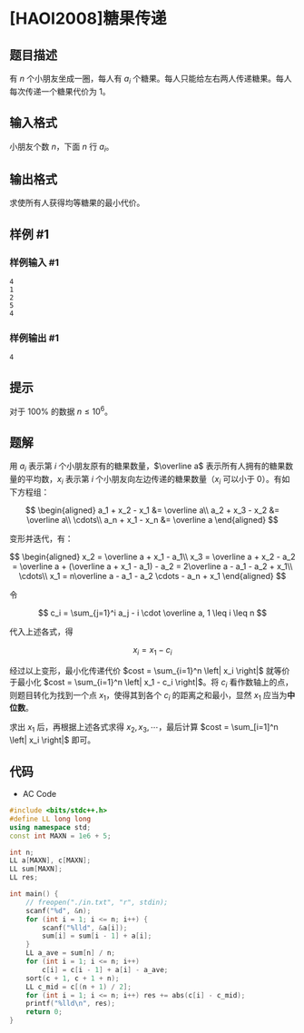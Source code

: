 # [HAOI2008]糖果传递

## 题目描述

有 $n$ 个小朋友坐成一圈，每人有 $a_i$ 个糖果。每人只能给左右两人传递糖果。每人每次传递一个糖果代价为 $1$。

## 输入格式

小朋友个数 $n$，下面 $n$ 行 $a_i$。

## 输出格式

求使所有人获得均等糖果的最小代价。

## 样例 #1

### 样例输入 #1

```
4
1
2
5
4
```

### 样例输出 #1

```
4
```

## 提示

对于 $100\%$ 的数据 $n\le 10^6$。

## 题解

用 $a_i$ 表示第 $i$ 个小朋友原有的糖果数量，$\overline a$ 表示所有人拥有的糖果数量的平均数，$x_i$ 表示第 $i$ 个小朋友向左边传递的糖果数量（$x_i$ 可以小于 0）。有如下方程组：

$$
\begin{aligned}
a_1 + x_2 - x_1 &= \overline a\\
a_2 + x_3 - x_2 &= \overline a\\
\cdots\\
a_n + x_1 - x_n &= \overline a
\end{aligned}
$$

变形并迭代，有：

$$
\begin{aligned}
x_2 = \overline a + x_1 - a_1\\
x_3 = \overline a + x_2 - a_2 = \overline a + (\overline a + x_1 - a_1) - a_2 = 2\overline a - a_1 - a_2 + x_1\\
\cdots\\
x_1 = n\overline a - a_1 - a_2 \cdots - a_n + x_1
\end{aligned}
$$

令

$$
c_i = \sum_{j=1}^i a_j - i \cdot \overline a, 1 \leq i \leq n
$$

代入上述各式，得

$$
x_i = x_1 - c_i
$$

经过以上变形，最小化传递代价 $cost = \sum_{i=1}^n \left| x_i \right|$ 就等价于最小化 $cost = \sum_{i=1}^n \left| x_1 - c_i \right|$。将 $c_i$ 看作数轴上的点，则题目转化为找到一个点 $x_1$，使得其到各个 $c_i$ 的距离之和最小，显然 $x_1$ 应当为**中位数**。

求出 $x_1$ 后，再根据上述各式求得 $x_2, x_3, \cdots$，最后计算 $cost = \sum_[i=1]^n \left| x_i \right|$ 即可。

## 代码

- AC Code

```c++
#include <bits/stdc++.h>
#define LL long long
using namespace std;
const int MAXN = 1e6 + 5;

int n;
LL a[MAXN], c[MAXN];
LL sum[MAXN];
LL res;

int main() {
    // freopen("./in.txt", "r", stdin);
    scanf("%d", &n);
    for (int i = 1; i <= n; i++) {
        scanf("%lld", &a[i]);
        sum[i] = sum[i - 1] + a[i];
    }
    LL a_ave = sum[n] / n;
    for (int i = 1; i <= n; i++)
        c[i] = c[i - 1] + a[i] - a_ave;
    sort(c + 1, c + 1 + n);
    LL c_mid = c[(n + 1) / 2];
    for (int i = 1; i <= n; i++) res += abs(c[i] - c_mid);
    printf("%lld\n", res);
    return 0;
}
```
